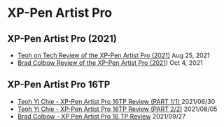 # XP-Pen Artist Pro

## XP-Pen Artist Pro (2021)&#x20;

* [Teoh on Tech Review of the XP-Pen Artist Pro (2021)](https://www.youtube.com/watch?v=BfqvJIXnqBE) Aug 25, 2021
* [Brad Colbow Review of the XP-Pen Artist Pro (2021](https://www.youtube.com/watch?v=Uj6mqgfOzoQ)) Oct 4, 2021

## XP-Pen Artist Pro 16TP&#x20;

* [Teoh Yi Chie - XP-Pen Artist Pro 16TP Review (PART 1/1) ](https://www.youtube.com/watch?v=fnNkNQ80aDU)2021/06/30
* [Teoh Yi Chie - XP-Pen Artist Pro 16TP Review (PART 2/2)](https://www.youtube.com/watch?v=HAw646AVJqs) 2021/08/05
* [Brad Colbow - XP Pen Artist Pro 16 TP Review](https://www.youtube.com/watch?v=S41OQ9tAjdE) 2021/09/27

